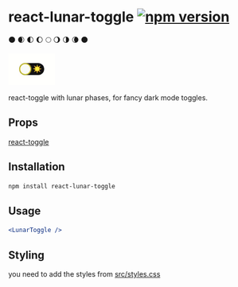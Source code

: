 # react-lunar-toggle [![npm version](https://badge.fury.io/js/react-lunar-toggle.svg)](https://www.npmjs.com/package/react-lunar-toggle)

🌑 🌒 🌓 🌔 🌕 🌖 🌗 🌘 🌑

![gif](toggle.gif)

react-toggle with lunar phases, for fancy dark mode toggles.

## Props

[react-toggle](https://github.com/aaronshaf/react-toggle)

## Installation

```bash
npm install react-lunar-toggle
```

## Usage

```jsx
<LunarToggle />
```

## Styling

you need to add the styles from [src/styles.css](src/styles.css)
